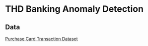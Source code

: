 # THD Banking Anomaly Detection

## Data

[Purchase Card Transaction Dataset](https://opendata.dc.gov/datasets/DCGIS::purchase-card-transactions/about)

